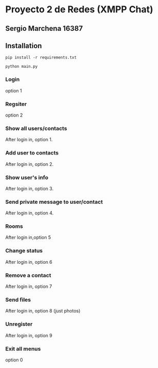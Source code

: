 # Proyecto 2 de Redes (XMPP Chat)
## Sergio Marchena 16387


## Installation
```
pip install -r requirements.txt
```
```
python main.py
```

### Login
option 1

### Regsiter
option 2

### Show all users/contacts
After login in, option 1.

### Add user to contacts
After login in, option 2.

### Show user's info
After login in, option 3.

### Send private message to user/contact
After login in, option 4.

### Rooms
After login in,option 5

### Change status
After login in, option 6

### Remove a contact
After login in, option 7

### Send files
After login in, option 8 (just photos)

### Unregister
After login in, option 9

### Exit all menus
option 0
